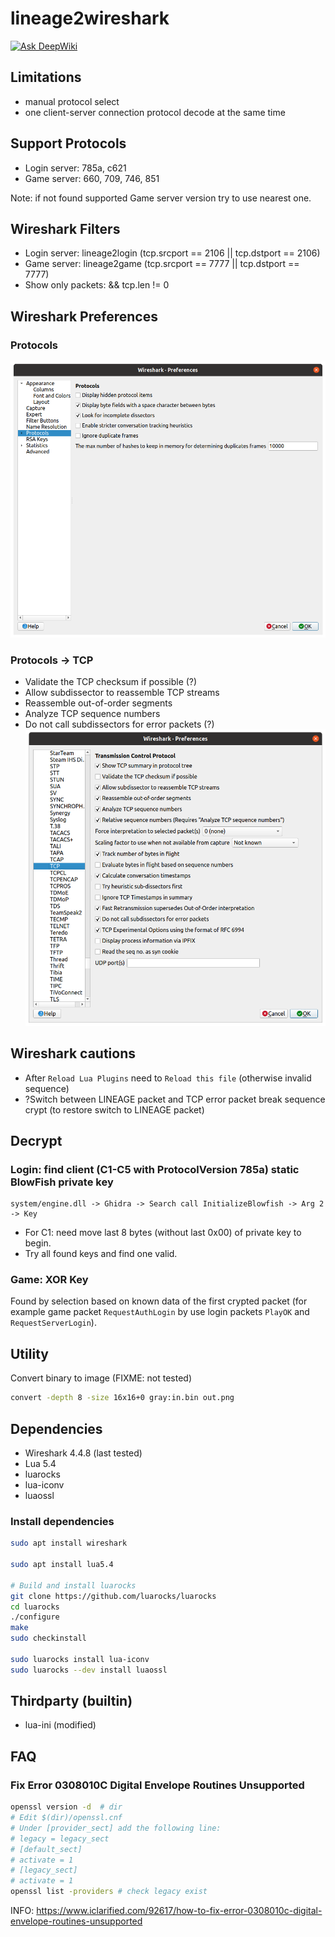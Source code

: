# lineage2wireshark

[![Ask DeepWiki](https://deepwiki.com/badge.svg)](https://deepwiki.com/eldarkg/lineage2wireshark)

## Limitations
* manual protocol select
* one client-server connection protocol decode at the same time

## Support Protocols
* Login server: 785a, c621
* Game server: 660, 709, 746, 851

Note: if not found supported Game server version try to use nearest one.

## Wireshark Filters
* Login server: lineage2login (tcp.srcport == 2106 || tcp.dstport == 2106)
* Game server: lineage2game (tcp.srcport == 7777 || tcp.dstport == 7777)
* Show only packets: && tcp.len != 0

## Wireshark Preferences
### Protocols
![Preferences](doc/wireshark_pref_prot.png)
### Protocols -> TCP
* Validate the TCP checksum if possible (?)
* Allow subdissector to reassemble TCP streams
* Reassemble out-of-order segments
* Analyze TCP sequence numbers
* Do not call subdissectors for error packets (?)
![Preferences](doc/wireshark_pref_tcp.png)

## Wireshark cautions
* After `Reload Lua Plugins` need to `Reload this file` (otherwise invalid sequence)
* ?Switch between LINEAGE packet and TCP error packet break sequence crypt
(to restore switch to LINEAGE packet)

## Decrypt
### Login: find client (C1-C5 with ProtocolVersion 785a) static BlowFish private key
```
system/engine.dll -> Ghidra -> Search call InitializeBlowfish -> Arg 2 -> Key
```
* For C1: need move last 8 bytes (without last 0x00) of private key to begin.
* Try all found keys and find one valid.

### Game: XOR Key
Found by selection based on known data of the first crypted packet
(for example game packet `RequestAuthLogin` by use login packets `PlayOK` and
`RequestServerLogin`).

## Utility
Convert binary to image (FIXME: not tested)
```sh
convert -depth 8 -size 16x16+0 gray:in.bin out.png
```

## Dependencies
* Wireshark 4.4.8 (last tested)
* Lua 5.4
* luarocks
* lua-iconv
* luaossl

### Install dependencies
```sh
sudo apt install wireshark

sudo apt install lua5.4

# Build and install luarocks
git clone https://github.com/luarocks/luarocks
cd luarocks
./configure
make
sudo checkinstall

sudo luarocks install lua-iconv
sudo luarocks --dev install luaossl
```

## Thirdparty (builtin)
* lua-ini (modified)

## FAQ
### Fix Error 0308010C Digital Envelope Routines Unsupported
```sh
openssl version -d  # dir
# Edit $(dir)/openssl.cnf
# Under [provider_sect] add the following line:
# legacy = legacy_sect
# [default_sect]
# activate = 1
# [legacy_sect]
# activate = 1
openssl list -providers # check legacy exist
```
INFO: https://www.iclarified.com/92617/how-to-fix-error-0308010c-digital-envelope-routines-unsupported

